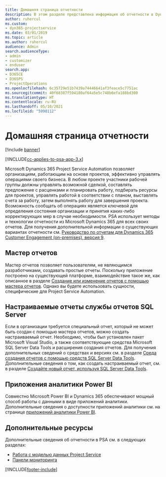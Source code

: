 ```yaml
---
title: Домашняя страница отчетности
description: В этом разделе представлена информация об отчетности в Dynamics 365 Project Service Automation.
author: ruhercul
ms.custom:
- dyn365-projectservice
ms.date: 03/01/2019
ms.topic: article
ms.author: ruhercul
audience: Admin
search.audienceType:
- admin
- customizer
- enduser
search.app:
- D365CE
- D365PS
- ProjectOperations
ms.openlocfilehash: 6c35729e51b7439a74446641af3feace5c7751ac
ms.sourcegitcommit: 40f68387f594180af64a5e5c748b6efa188bd300
ms.translationtype: HT
ms.contentlocale: ru-RU
ms.lasthandoff: 05/10/2021
ms.locfileid: "5998112"
---
```

# <a name="reporting-home-page"></a>Домашняя страница отчетности

[!include [banner](../includes/psa-now-project-operations.md)]

[!INCLUDE[cc-applies-to-psa-app-3.x](../includes/cc-applies-to-psa-app-3x.md)]

Microsoft Dynamics 365 Project Service Automation позволяет организациям, работающим на основе проектов, эффективно управлять операциями своего бизнеса. В любом проекте участники рабочей группы должны управлять возможной сделкой, составлять предложение с расценками и планировать работу, подбирать ресурсы для проектов, управлять работой в соответствии с планом, выставлять счета за работу, затем выполнять работу для завершения проекта. Возможность сообщать об операциях является ключевой для определения состояния организации и принятия каких-либо корректирующих мер в случае необходимости. PSA использует методы и технологии отчетности из Microsoft Dynamics 365 для всех своих отчетов. Для получения дополнительной информации о существующих вариантах отчетности см. [Руководство по отчетам для Dynamics 365 Customer Engagement (on-premises), версия 9](/dynamics365/customerengagement/on-premises/analytics/reporting-analytics-with-dynamics-365).

## <a name="report-wizard"></a>Мастер отчетов

Мастер отчетов позволяет пользователям, не являющимся разработчиками, создавать простые отчеты. Поскольку приложение построено на существующей платформе, взаимодействие такое же, как описанное в разделе [Создание или изменение отчетов с помощью мастера отчетов](/dynamics365/customerengagement/on-premises/basics/create-edit-copy-report-wizard). Однако вы будете использовать сущности, специфические для Project Service Automation.

## <a name="custom-sql-server-reporting-services-reports"></a>Настраиваемые отчеты службы отчетов SQL Server

Если в организации требуется специальный отчет, который не может быть создан с помощью мастера отчетов, можно создать настраиваемый отчет. Необходимо, чтобы был установлен пакет Microsoft Visual Studio, а также соответствующие средства Microsoft SQL Server Data Tools и расширения создания отчетов. Для получения дополнительных сведений о средствах и версиях см. в разделе [Среда создания отчетов с помощью средств SQL Server Data Tools](/dynamics365/customerengagement/on-premises/analytics/report-writing-environment-using-sql-server-data-tools). Дополнительные сведения о том, как создать настраиваемый отчет, см. в разделе [Создайте новый отчет, используя SQL Server Data Tools](/dynamics365/customerengagement/on-premises/analytics/create-a-new-report-using-sql-server-data-tools).

## <a name="power-bi-insights-apps"></a>Приложения аналитики Power BI

Совместно Microsoft Power BI и Dynamics 365 обеспечивают мощный способ работы с данными в виде приложений аналитики. Дополнительные сведения о доступности приложений аналитики см. на странице [приложений аналитики Power BI](https://powerbi.microsoft.com/power-bi-insights-apps/).


## <a name="additional-resources"></a>Дополнительные ресурсы
Дополнительные сведения об отчетности в PSA см. в следующих разделах:

- [Работа с моделью данных Project Service](reports-working-project-service-data-model.md)
- [Панели мониторинга](reports-dashboards.md)



[!INCLUDE[footer-include](../includes/footer-banner.md)]